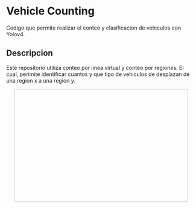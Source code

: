 # Vehicle Counting
Codigo que permite realizar el conteo y clasificacion de vehiculos con Yolov4. 


## Descripcion
Este repositorio utiliza conteo por linea virtual y conteo por regiones. El cual, perimite identificar cuantos y que tipo de vehiculos de desplazan de una region x a una region y.


<p align="center">
  <img width="460" height="300" gfx="gfx/counting_regions.png">
</p>


